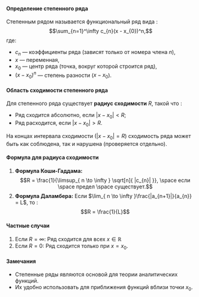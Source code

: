 #### Определение степенного ряда

Степенным рядом называется функциональный ряд вида $:$
$$\sum_{n=1}^\infty c_{n}(x - x_{0})^n,$$
где:
- $c_{n}$ — коэффициенты ряда (зависят только от номера члена $n$),
- $x$ — переменная,
- $x_{0}$ — центр ряда (точка, вокруг которой строится ряд),
- $(x - x_{0})^n$ — степень разности ($x - x_{0}$).

#### Область сходимости степенного ряда

Для степенного ряда существует **радиус сходимости** $R$, такой что $:$
- Ряд сходится абсолютно, если $|x - x_{0}| < R;$
- Ряд расходится, если $|x - x_{0}| > R.$

На концах интервала сходимости ($|x - x_{0}| = R$) сходимость ряда может быть как соблюдена, так и нарушена (проверяется отдельно).

#### Формула для радиуса сходимости

1. **Формула Коши-Гаддама:**
	$$R = \frac{1}{\limsup_{ n \to \infty } \sqrt[n]{ |c_{n}| }}, \space если \space предел \space существует.$$
2. **Формула Даламбера:** 
	Если $\lim_{ n \to \infty }\frac{|a_{n+1}|}{a_{n}} = L$, то $:$
		$$R = \frac{1}{L}$$

#### Частные случаи

1. Если $R = \infty:$
	Ряд сходится для всех $x \in \mathbb{R}$
2. Если $R = 0:$
	Ряд сходится только при $x = x_{0}.$

#### Замечания

- Степенные ряды являются основой для теории аналитических функций.
- Их удобно использовать для приближения функций вблизи точки $x_{0}$.
